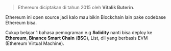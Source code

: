 > Ethereum diciptakan di tahun 2015 oleh **Vitalik Buterin**.

Ethereum ini open source jadi kalo mau bikin Blockchain lain pake codebase Ethereum bisa.

Cukup belajar 1 bahasa pemograman e.g **Solidity** nanti bisa deploy ke **Ethereum**, **Binance Smart Chain** (**BSC**), List, dll yang berbasis EVM (Ethereum Virtual Machine).


 
